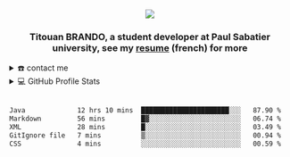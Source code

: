<div align="center">
<h1 align="center">
      <img src="https://readme-typing-svg.herokuapp.com/?lines=Hello,+There!+👋;This+is+Titouan+BRANDO...;Nice+to+meet+you!&center=true&size=26">
</h1>
<h3 align="center">Titouan BRANDO, a student developer at Paul Sabatier university, see my <a href="https://github.com/titoutan/titoutan/blob/main/Titouan_BRANDO_CV.pdf" target="_blank">resume</a> (french) for more</h3>
</div>

<details>
  <summary>☎️ contact me</summary>
<div>
  <samp>
    <h2 align="center">you can reach me by:</h2>
    <p align="center">
      <br/>
      <a href="mailto:titouan.br@protonmail.com" target="blank"><img align="center"
         src="https://img.shields.io/badge/ProtonMail-8B89CC?style=for-the-badge&logo=protonmail&logoColor=white"
         alt="titouan" height="30"/></a>
      <a href="https://wa.me/+3379298460" target="blank"><img align="center"
         src="https://img.shields.io/badge/whatsapp-4B7F1.svg?style=for-the-badge&logo=whatsapp&logoColor=white"
         alt="azzar" height="30"/></a>
    </p>
  </samp>
</div>
</details>
<details> 
  <summary>💻 GitHub Profile Stats</summary>
  <div>
  <samp>
    <h2 align="center"> Github stats </h2>
      <br/>
    <details open>
  <summary><h3>Languages</h3></summary>
            <p align="center">
        <a href="https://github.com/titoutan/">
          <img width="45%" src="https://github-profile-summary-cards.vercel.app/api/cards/most-commit-language?username=titoutan&theme=gruvbox&layout=compact&hide_border=true"
          alt="titoutan :: Top Langs by commit" /></a>
      </p>
</details>
    <details open>
  <summary><h3>stasistic</h3></summary>
        <p align="center">
          <a href="https://github.com/titoutan/">
          <img width="49.5%" src="https://github-readme-stats.vercel.app/api?username=titoutan&show_icons=true&theme=gruvbox&hide_border=true" />
          <img width="49.5%" src="https://github-readme-streak-stats.herokuapp.com/?user=titoutan&theme=gruvbox&hide_border=true" />
          </a>
       </p>
     <br>
     </samp>
  </div>  
</details>
</details>
<br/>
<!--START_SECTION:waka-->

```txt
Java             12 hrs 10 mins  ██████████████████████░░░   87.90 %
Markdown         56 mins         █▓░░░░░░░░░░░░░░░░░░░░░░░   06.74 %
XML              28 mins         █░░░░░░░░░░░░░░░░░░░░░░░░   03.49 %
GitIgnore file   7 mins          ▒░░░░░░░░░░░░░░░░░░░░░░░░   00.94 %
CSS              4 mins          ░░░░░░░░░░░░░░░░░░░░░░░░░   00.59 %
```

<!--END_SECTION:waka-->
</details> 
